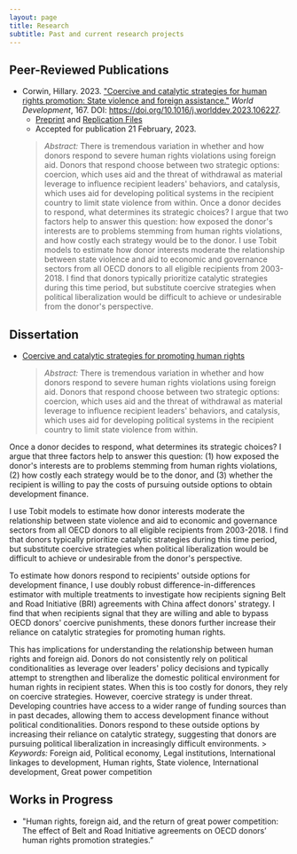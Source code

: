 ```yaml
---
layout: page
title: Research
subtitle: Past and current research projects
---
```


## **Peer-Reviewed Publications**

- Corwin, Hillary. 2023. ["Coercive and catalytic strategies for human rights promotion: State violence and foreign assistance."](https://www.sciencedirect.com/science/article/abs/pii/S0305750X23000451) _World Development_, 167. DOI: <https://doi.org/10.1016/j.worlddev.2023.106227>.
  -   [Preprint](https://hillary-corwin.owlstown.net/publications/3082.pdf) and [Replication Files](https://doi.org/10.7910/DVN/S9HOVI)
  -   Accepted for publication 21 February, 2023.
    > _Abstract:_ There is tremendous variation in whether and how donors respond to severe human rights violations using foreign aid. Donors that respond choose between two strategic options: coercion, which uses aid and the threat of withdrawal as material leverage to influence recipient leaders' behaviors, and catalysis, which uses aid for developing political systems in the recipient country to limit state violence from within. Once a donor decides to respond, what determines its strategic choices? I argue that two factors help to answer this question: how exposed the donor's interests are to problems stemming from human rights violations, and how costly each strategy would be to the donor. I use Tobit models to estimate how donor interests moderate the relationship between state violence and aid to economic and governance sectors from all OECD donors to all eligible recipients from 2003-2018. I find that donors typically prioritize catalytic strategies during this time period, but substitute coercive strategies when political liberalization would be difficult to achieve or undesirable from the donor's perspective. 

## **Dissertation**

- [Coercive and catalytic strategies for promoting human rights](https://repositories.lib.utexas.edu/items/c7804936-9a82-4c8a-9bdb-14180853c1e5)
    > _Abstract:_ There is tremendous variation in whether and how donors respond to severe human rights violations using foreign aid. Donors that respond choose between two strategic options: coercion, which uses aid and the threat of withdrawal as material leverage to influence recipient leaders' behaviors, and catalysis, which uses aid for developing political systems in the recipient country to limit state violence from within.

Once a donor decides to respond, what determines its strategic choices? I argue that three factors help to answer this question: (1) how exposed the donor's interests are to problems stemming from human rights violations, (2) how costly each strategy would be to the donor, and (3) whether the recipient is willing to pay the costs of pursuing outside options to obtain development finance.

I use Tobit models to estimate how donor interests moderate the relationship between state violence and aid to economic and governance sectors from all OECD donors to all eligible recipients from 2003-2018. I find that donors typically prioritize catalytic strategies during this time period, but substitute coercive strategies when political liberalization would be difficult to achieve or undesirable from the donor's perspective.

To estimate how donors respond to recipients' outside options for development finance, I use doubly robust difference-in-differences estimator with multiple treatments to investigate how recipients signing Belt and Road Initiative (BRI) agreements with China affect donors' strategy. I find that when recipients signal that they are willing and able to bypass OECD donors' coercive punishments, these donors further increase their reliance on catalytic strategies for promoting human rights.

This has implications for understanding the relationship between human rights and foreign aid. Donors do not consistently rely on political conditionalities as leverage over leaders' policy decisions and typically attempt to strengthen and liberalize the domestic political environment for human rights in recipient states. When this is too costly for donors, they rely on coercive strategies. However, coercive strategy is under threat. Developing countries have access to a wider range of funding sources than in past decades, allowing them to access development finance without political conditionalities. Donors respond to these outside options by increasing their reliance on catalytic strategy, suggesting that donors are pursuing political liberalization in increasingly difficult environments.
    > _Keywords:_ Foreign aid, Political economy, Legal institutions, International linkages to development, Human rights, State violence, International development, Great power competition

## **Works in Progress**

- "Human rights, foreign aid, and the return of great power competition: The effect of Belt and Road Initiative agreements on OECD donors’ human rights promotion strategies.”
